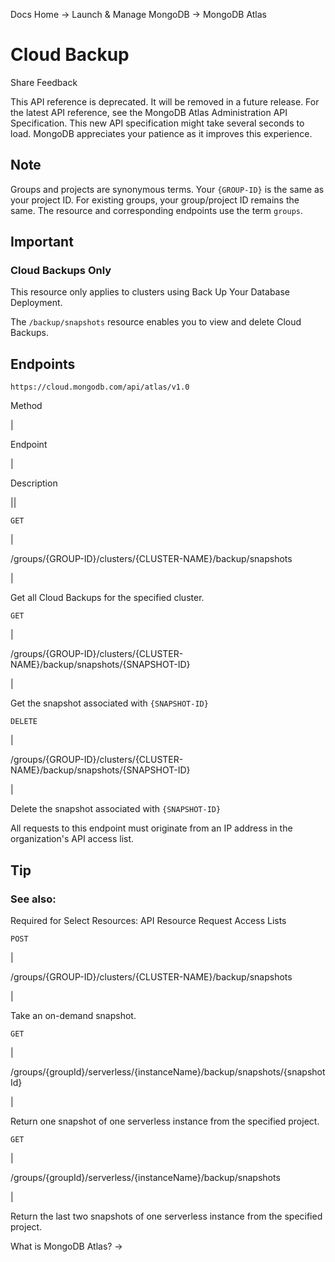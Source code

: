 Docs Home → Launch & Manage MongoDB → MongoDB Atlas

# Cloud Backup

Share Feedback

This API reference is deprecated. It will be removed in a future release. For
the latest API reference, see the MongoDB Atlas Administration API
Specification. This new API specification might take several seconds to load.
MongoDB appreciates your patience as it improves this experience.

## Note

Groups and projects are synonymous terms. Your `{GROUP-ID}` is the same as
your project ID. For existing groups, your group/project ID remains the same.
The resource and corresponding endpoints use the term `groups`.

## Important

### Cloud Backups Only

This resource only applies to clusters using Back Up Your Database Deployment.

The `/backup/snapshots` resource enables you to view and delete Cloud Backups.

## Endpoints

`https://cloud.mongodb.com/api/atlas/v1.0`

Method

|

Endpoint

|

Description  
  
||  
  
`GET`

|

/groups/{GROUP-ID}/clusters/{CLUSTER-NAME}/backup/snapshots

|

Get all Cloud Backups for the specified cluster.  
  
`GET`

|

/groups/{GROUP-ID}/clusters/{CLUSTER-NAME}/backup/snapshots/{SNAPSHOT-ID}

|

Get the snapshot associated with `{SNAPSHOT-ID}`  
  
`DELETE`

|

/groups/{GROUP-ID}/clusters/{CLUSTER-NAME}/backup/snapshots/{SNAPSHOT-ID}

|

Delete the snapshot associated with `{SNAPSHOT-ID}`

All requests to this endpoint must originate from an IP address in the
organization's API access list.

## Tip

### See also:

Required for Select Resources: API Resource Request Access Lists  
  
`POST`

|

/groups/{GROUP-ID}/clusters/{CLUSTER-NAME}/backup/snapshots

|

Take an on-demand snapshot.  
  
`GET`

|

/groups/{groupId}/serverless/{instanceName}/backup/snapshots/{snapshotId}

|

Return one snapshot of one serverless instance from the specified project.  
  
`GET`

|

/groups/{groupId}/serverless/{instanceName}/backup/snapshots

|

Return the last two snapshots of one serverless instance from the specified
project.  
  
What is MongoDB Atlas? →

